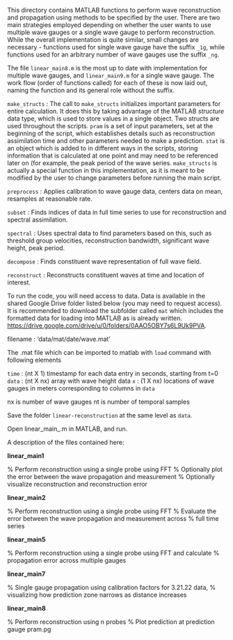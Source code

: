 This directory contains MATLAB functions to perform wave reconstruction and propagation using methods to be specified by the user. There are two main strategies employed depending on whether the user wants to use multiple wave gauges or a single wave gauge to perform reconstruction. While the overall implementation is quite similar, small changes are necessary - functions used for single wave gauge have the suffix `_1g`, while functions used for an arbitrary number of wave gauges use the suffix `_ng`.

The file `linear_main8.m` is the most up to date with implementation for multiple wave gauges, and `linear_main9.m` for a single wave gauge. The work flow (order of functions called) for each of these is now laid out, naming the function and its general role without the suffix. 

`make_structs` : The call to `make_structs` initializes important parameters for entire calculation. It does this by taking advantage of the MATLAB _structure_ data type, which is used to store values in a single object. Two structs are used throughout the scripts. `pram` is a set of input parameters, set at the beginning of the script, which establishes details such as reconstruction assimilation time and other parameters needed to make a prediction. `stat` is an object which is added to in different ways in the scripts, storing information that is calculated at one point and may need to be referenced later on (for example, the peak period of the wave series. `make_structs` is actually a special function in this implementation, as it is meant to be modified by the user to change parameters before running the main script.

`preprocess` : Applies calibration to wave gauge data, centers data on mean, resamples at reasonable rate.

`subset` : Finds indices of data in full time series to use for reconstruction and spectral assimilation.

`spectral` : Uses spectral data to find parameters based on this, such as threshold group velocities, reconstruction bandwidth, significant wave height, peak period. 

`decompose` : Finds constituent wave representation of full wave field.

`reconstruct` : Reconstructs constituent waves at time and location of interest.

To run the code, you will need access to data. Data is available in the shared Google Drive folder listed below (you may need to request access). It is recommended to download the subfolder called `mat` which includes the formatted data for loading into MATLAB as is already written.
https://drive.google.com/drive/u/0/folders/0AAO5OBY7s6L9Uk9PVA. 

filename : ‘data/mat/date/wave.mat’

The .mat file which can be imported to matlab with `load` command with following elements

`time` : (nt X 1) timestamp for each data entry in seconds, starting from t=0
`data` : (nt X nx) array with wave height data
`x` : (1 X nx) locations of wave gauges in meters corresponding to columns in `data`

nx is number of wave gauges
nt is number of temporal samples


Save the folder `linear-reconstruction` at the same level as `data`. 

Open linear_main_.m in MATLAB, and run.

A description of the files contained here:

**linear_main1**

% Perform reconstruction using a single probe using FFT
% Optionally plot the error between the wave propagation and measurement
% Optionally visualize reconstruction and reconstruction error

**linear_main2**

% Perform reconstruction using a single probe using FFT
% Evaluate the error between the wave propagation and measurement across
% full time series

**linear_main5**

% Perform reconstruction using a single probe using FFT and calculate
% propagation error across multiple gauges

**linear_main7**

% Single gauge propagation using calibration factors for 3.21.22 data,
% visualizing how prediction zone narrows as distance increases

**linear_main8**

% Perform reconstruction using n probes
% Plot prediction at prediction gauge pram.pg

